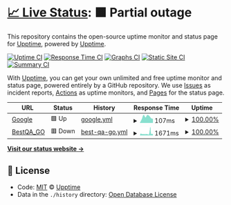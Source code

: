 # [📈 Live Status](https://demo.upptime.js.org): <!--live status--> **🟧 Partial outage**

This repository contains the open-source uptime monitor and status page for [Upptime](https://upptime.js.org), powered by [Upptime](https://github.com/upptime/upptime).

[![Uptime CI](https://github.com/koj-co/upptime/workflows/Uptime%20CI/badge.svg)](https://github.com/koj-co/upptime/actions?query=workflow%3A%22Uptime+CI%22)
[![Response Time CI](https://github.com/koj-co/upptime/workflows/Response%20Time%20CI/badge.svg)](https://github.com/koj-co/upptime/actions?query=workflow%3A%22Response+Time+CI%22)
[![Graphs CI](https://github.com/koj-co/upptime/workflows/Graphs%20CI/badge.svg)](https://github.com/koj-co/upptime/actions?query=workflow%3A%22Graphs+CI%22)
[![Static Site CI](https://github.com/koj-co/upptime/workflows/Static%20Site%20CI/badge.svg)](https://github.com/koj-co/upptime/actions?query=workflow%3A%22Static+Site+CI%22)
[![Summary CI](https://github.com/koj-co/upptime/workflows/Summary%20CI/badge.svg)](https://github.com/koj-co/upptime/actions?query=workflow%3A%22Summary+CI%22)

With [Upptime](https://upptime.js.org), you can get your own unlimited and free uptime monitor and status page, powered entirely by a GitHub repository. We use [Issues](https://github.com/upptime/upptime/issues) as incident reports, [Actions](https://github.com/swuecho/upptime/actions) as uptime monitors, and [Pages](https://demo.upptime.js.org) for the status page.

<!--start: status pages-->
<!-- This summary is generated by Upptime (https://github.com/upptime/upptime) -->
<!-- Do not edit this manually, your changes will be overwritten -->
<!-- prettier-ignore -->
| URL | Status | History | Response Time | Uptime |
| --- | ------ | ------- | ------------- | ------ |
| <img alt="" src="https://icons.duckduckgo.com/ip3/www.google.com.ico" height="13"> [Google](https://www.google.com) | 🟩 Up | [google.yml](https://github.com/swuecho/upptime/commits/HEAD/history/google.yml) | <details><summary><img alt="Response time graph" src="./graphs/google/response-time-week.png" height="20"> 107ms</summary><br><a href="https://swuecho.github.io/upptime/history/google"><img alt="Response time 107" src="https://img.shields.io/endpoint?url=https%3A%2F%2Fraw.githubusercontent.com%2Fswuecho%2Fupptime%2FHEAD%2Fapi%2Fgoogle%2Fresponse-time.json"></a><br><a href="https://swuecho.github.io/upptime/history/google"><img alt="24-hour response time 74" src="https://img.shields.io/endpoint?url=https%3A%2F%2Fraw.githubusercontent.com%2Fswuecho%2Fupptime%2FHEAD%2Fapi%2Fgoogle%2Fresponse-time-day.json"></a><br><a href="https://swuecho.github.io/upptime/history/google"><img alt="7-day response time 107" src="https://img.shields.io/endpoint?url=https%3A%2F%2Fraw.githubusercontent.com%2Fswuecho%2Fupptime%2FHEAD%2Fapi%2Fgoogle%2Fresponse-time-week.json"></a><br><a href="https://swuecho.github.io/upptime/history/google"><img alt="30-day response time 109" src="https://img.shields.io/endpoint?url=https%3A%2F%2Fraw.githubusercontent.com%2Fswuecho%2Fupptime%2FHEAD%2Fapi%2Fgoogle%2Fresponse-time-month.json"></a><br><a href="https://swuecho.github.io/upptime/history/google"><img alt="1-year response time 106" src="https://img.shields.io/endpoint?url=https%3A%2F%2Fraw.githubusercontent.com%2Fswuecho%2Fupptime%2FHEAD%2Fapi%2Fgoogle%2Fresponse-time-year.json"></a></details> | <details><summary><a href="https://swuecho.github.io/upptime/history/google">100.00%</a></summary><a href="https://swuecho.github.io/upptime/history/google"><img alt="All-time uptime 100.00%" src="https://img.shields.io/endpoint?url=https%3A%2F%2Fraw.githubusercontent.com%2Fswuecho%2Fupptime%2FHEAD%2Fapi%2Fgoogle%2Fuptime.json"></a><br><a href="https://swuecho.github.io/upptime/history/google"><img alt="24-hour uptime 100.00%" src="https://img.shields.io/endpoint?url=https%3A%2F%2Fraw.githubusercontent.com%2Fswuecho%2Fupptime%2FHEAD%2Fapi%2Fgoogle%2Fuptime-day.json"></a><br><a href="https://swuecho.github.io/upptime/history/google"><img alt="7-day uptime 100.00%" src="https://img.shields.io/endpoint?url=https%3A%2F%2Fraw.githubusercontent.com%2Fswuecho%2Fupptime%2FHEAD%2Fapi%2Fgoogle%2Fuptime-week.json"></a><br><a href="https://swuecho.github.io/upptime/history/google"><img alt="30-day uptime 100.00%" src="https://img.shields.io/endpoint?url=https%3A%2F%2Fraw.githubusercontent.com%2Fswuecho%2Fupptime%2FHEAD%2Fapi%2Fgoogle%2Fuptime-month.json"></a><br><a href="https://swuecho.github.io/upptime/history/google"><img alt="1-year uptime 100.00%" src="https://img.shields.io/endpoint?url=https%3A%2F%2Fraw.githubusercontent.com%2Fswuecho%2Fupptime%2FHEAD%2Fapi%2Fgoogle%2Fuptime-year.json"></a></details>
| <img alt="" src="https://icons.duckduckgo.com/ip3/www.bestqa.net.ico" height="13"> [BestQA_GO](https://www.bestqa.net/go/bestqa_dev/up) | 🟥 Down | [best-qa-go.yml](https://github.com/swuecho/upptime/commits/HEAD/history/best-qa-go.yml) | <details><summary><img alt="Response time graph" src="./graphs/best-qa-go/response-time-week.png" height="20"> 1671ms</summary><br><a href="https://swuecho.github.io/upptime/history/best-qa-go"><img alt="Response time 1363" src="https://img.shields.io/endpoint?url=https%3A%2F%2Fraw.githubusercontent.com%2Fswuecho%2Fupptime%2FHEAD%2Fapi%2Fbest-qa-go%2Fresponse-time.json"></a><br><a href="https://swuecho.github.io/upptime/history/best-qa-go"><img alt="24-hour response time 1424" src="https://img.shields.io/endpoint?url=https%3A%2F%2Fraw.githubusercontent.com%2Fswuecho%2Fupptime%2FHEAD%2Fapi%2Fbest-qa-go%2Fresponse-time-day.json"></a><br><a href="https://swuecho.github.io/upptime/history/best-qa-go"><img alt="7-day response time 1671" src="https://img.shields.io/endpoint?url=https%3A%2F%2Fraw.githubusercontent.com%2Fswuecho%2Fupptime%2FHEAD%2Fapi%2Fbest-qa-go%2Fresponse-time-week.json"></a><br><a href="https://swuecho.github.io/upptime/history/best-qa-go"><img alt="30-day response time 1280" src="https://img.shields.io/endpoint?url=https%3A%2F%2Fraw.githubusercontent.com%2Fswuecho%2Fupptime%2FHEAD%2Fapi%2Fbest-qa-go%2Fresponse-time-month.json"></a><br><a href="https://swuecho.github.io/upptime/history/best-qa-go"><img alt="1-year response time 1372" src="https://img.shields.io/endpoint?url=https%3A%2F%2Fraw.githubusercontent.com%2Fswuecho%2Fupptime%2FHEAD%2Fapi%2Fbest-qa-go%2Fresponse-time-year.json"></a></details> | <details><summary><a href="https://swuecho.github.io/upptime/history/best-qa-go">100.00%</a></summary><a href="https://swuecho.github.io/upptime/history/best-qa-go"><img alt="All-time uptime 91.40%" src="https://img.shields.io/endpoint?url=https%3A%2F%2Fraw.githubusercontent.com%2Fswuecho%2Fupptime%2FHEAD%2Fapi%2Fbest-qa-go%2Fuptime.json"></a><br><a href="https://swuecho.github.io/upptime/history/best-qa-go"><img alt="24-hour uptime 99.99%" src="https://img.shields.io/endpoint?url=https%3A%2F%2Fraw.githubusercontent.com%2Fswuecho%2Fupptime%2FHEAD%2Fapi%2Fbest-qa-go%2Fuptime-day.json"></a><br><a href="https://swuecho.github.io/upptime/history/best-qa-go"><img alt="7-day uptime 100.00%" src="https://img.shields.io/endpoint?url=https%3A%2F%2Fraw.githubusercontent.com%2Fswuecho%2Fupptime%2FHEAD%2Fapi%2Fbest-qa-go%2Fuptime-week.json"></a><br><a href="https://swuecho.github.io/upptime/history/best-qa-go"><img alt="30-day uptime 100.00%" src="https://img.shields.io/endpoint?url=https%3A%2F%2Fraw.githubusercontent.com%2Fswuecho%2Fupptime%2FHEAD%2Fapi%2Fbest-qa-go%2Fuptime-month.json"></a><br><a href="https://swuecho.github.io/upptime/history/best-qa-go"><img alt="1-year uptime 77.55%" src="https://img.shields.io/endpoint?url=https%3A%2F%2Fraw.githubusercontent.com%2Fswuecho%2Fupptime%2FHEAD%2Fapi%2Fbest-qa-go%2Fuptime-year.json"></a></details>

<!--end: status pages-->

[**Visit our status website →**](https://swuecho.github.io/upptime)

## 📄 License

- Code: [MIT](./LICENSE) © [Upptime](https://upptime.js.org)
- Data in the `./history` directory: [Open Database License](https://opendatacommons.org/licenses/odbl/1-0/)
